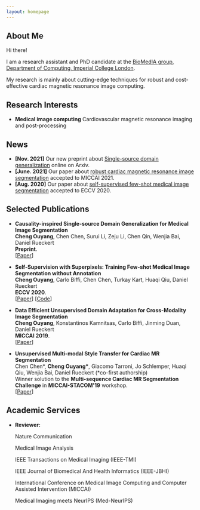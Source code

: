 ```yaml
---
layout: homepage
---
```


## About Me

Hi there!

I am a research assistant and PhD candidate at the [BioMedIA group](https://biomedia.doc.ic.ac.uk/), [Department of Computing, Imperial College London](https://www.imperial.ac.uk/computing).

My research is mainly about cutting-edge techniques for robust and cost-effective cardiac magnetic resonance image computing.

## Research Interests

- **Medical image computing** Cardiovascular magnetic resonance imaging and post-processing

## News

- **[Nov. 2021]** Our new preprint about [Single-source domain generalization](https://arxiv.org/abs/2111.12525) online on Arxiv.
- **[June. 2021]** Our paper about [robust cardiac magnetic resonance image segmentation](https://arxiv.org/abs/2107.01079) accepted to MICCAI 2021.
- **[Aug. 2020]** Our paper about [self-supervised few-shot medical image segmentation](https://arxiv.org/abs/2007.09886) accepted to ECCV 2020.

## Selected Publications

- **Causality-inspired Single-source Domain Generalization for Medical Image Segmentation**
  <br>
  **Cheng Ouyang**, Chen Chen, Surui Li, Zeju Li, Chen Qin, Wenjia Bai, Daniel Rueckert
  <br>
  **Preprint**.
  <br>
  [[Paper](https://arxiv.org/abs/2111.12525)] 

- **Self-Supervision with Superpixels: Training Few-shot Medical Image Segmentation without Annotation**
  <br>
  **Cheng Ouyang**, Carlo Biffi, Chen Chen, Turkay Kart, Huaqi Qiu, Daniel Rueckert
  <br>
  **ECCV 2020**.
  <br>
  [[Paper](https://arxiv.org/abs/2007.09886)] [[Code](https://github.com/cheng-01037/Self-supervised-Fewshot-Medical-Image-Segmentation)] 

- **Data Efficient Unsupervised Domain Adaptation for Cross-Modality Image Segmentation**
  <br>
  **Cheng Ouyang**, Konstantinos Kamnitsas, Carlo Biffi, Jinming Duan, Daniel Rueckert
  <br>
  **MICCAI 2019**.
  <br>
  [[Paper](https://arxiv.org/abs/1907.02766)]

- **Unsupervised Multi-modal Style Transfer for Cardiac MR Segmentation**
  <br>
  Chen Chen\*, **Cheng Ouyang\***, Giacomo Tarroni, Jo Schlemper, Huaqi Qiu, Wenjia Bai, Daniel Rueckert (*co-first authorship)
  <br>
  Winner solution to the **Multi-sequence Cardiac MR Segmentation Challenge** in **MICCAI-STACOM'19** workshop.
  <br>
  [[Paper](https://arxiv.org/abs/1908.07344)] 

## Academic Services
- **Reviewer:** 

  Nature Communication
  
  Medical Image Analysis
  
  IEEE Transactions on Medical Imaging (IEEE-TMI)
  
  IEEE Journal of Biomedical And Health Informatics (IEEE-JBHI)
  
  International Conference on Medical Image Computing and Computer Assisted Intervention (MICCAI)
  
  Medical Imaging meets NeurIPS (Med-NeurIPS)


